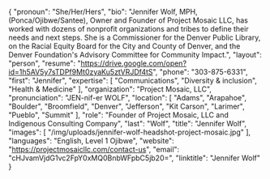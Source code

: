 {
  "pronoun": "She/Her/Hers",
  "bio": "Jennifer Wolf, MPH, (Ponca/Ojibwe/Santee), Owner and Founder of Project Mosaic LLC, has worked with dozens of nonprofit organizations and tribes to define their needs and next steps. She is a Commissioner for the Denver Public Library, on the Racial Equity Board for the City and County of Denver, and the Denver Foundation's Advisory Committee for Community Impact.",
  "layout": "person",
  "resume": "https://drive.google.com/open?id=1h5AV5y7sTDPf9Mt0zyaKu5ztVRJDf4tS",
  "phone": "303-875-6331",
  "first": "Jennifer",
  "expertise": [
    "Communications",
    "Diversity & inclusion",
    "Health & Medicine"
  ],
  "organization": "Project Mosaic, LLC",
  "pronunciation": "JEN-nif-er WOLF",
  "location": [
    "Adams",
    "Arapahoe",
    "Boulder",
    "Broomfield",
    "Denver",
    "Jefferson",
    "Kit Carson",
    "Larimer",
    "Pueblo",
    "Summit"
  ],
  "role": "Founder of Project Mosaic, LLC and Indigenous Consulting Company",
  "last": "Wolf",
  "title": "Jennifer Wolf",
  "images": [
    "/img/uploads/jennifer-wolf-headshot-project-mosaic.jpg"
  ],
  "languages": "English, Level 1 Ojibwe",
  "website": "https://projectmosaicllc.com/contact-us",
  "email": "cHJvamVjdG1vc2FpY0xMQ0BnbWFpbC5jb20=",
  "linktitle": "Jennifer Wolf"
}
